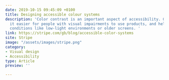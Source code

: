 ```yaml
---
date: 2019-10-15 09:45:09 +0100
title: Designing accessible colour systems
description: 'Color contrast is an important aspect of accessibility. Good contrast makes
  it easier for people with visual impairments to use products, and helps in imperfect
  conditions like low-light environments or older screens. '
link: https://stripe.com/gb/blog/accessible-color-systems
site: Stripe
image: "/assets/images/stripe.png"
category:
- Visual design
- Accessibility
type: Article
preview: ''

---
```

